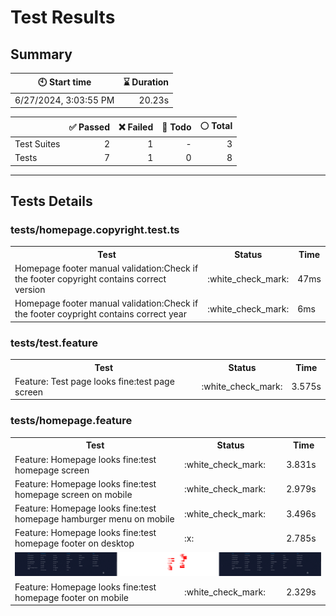 # Test Results
  ## Summary
  
| :clock10: Start time | :hourglass: Duration |
| --- | ---: |
|6/27/2024, 3:03:55 PM|20.23s|

| | :white_check_mark: Passed | :x: Failed | :construction: Todo | :white_circle: Total |
| --- | ---: | ---: | ---:| ---: |
|Test Suites|2|1|-|3|
|Tests|7|1|0|8|



  ---
  ## Tests Details
  ### tests/homepage.copyright.test.ts
<table>
<tr><th>Test</th><th>Status</th><th>Time</th></tr>
<tr><td>Homepage footer manual validation:Check if the footer copyright contains correct version</td><td>:white_check_mark:</td><td>47ms</td></tr>
<tr><td>Homepage footer manual validation:Check if the footer coypright contains correct year</td><td>:white_check_mark:</td><td>6ms</td></tr>
</table>

### tests/test.feature
<table>
<tr><th>Test</th><th>Status</th><th>Time</th></tr>
<tr><td>Feature: Test page looks fine:test page screen</td><td>:white_check_mark:</td><td>3.575s</td></tr>
</table>

### tests/homepage.feature
<table>
<tr><th>Test</th><th>Status</th><th>Time</th></tr>
<tr><td>Feature: Homepage looks fine:test homepage screen</td><td>:white_check_mark:</td><td>3.831s</td></tr>
<tr><td>Feature: Homepage looks fine:test homepage screen on mobile</td><td>:white_check_mark:</td><td>2.979s</td></tr>
<tr><td>Feature: Homepage looks fine:test homepage hamburger menu on mobile</td><td>:white_check_mark:</td><td>3.496s</td></tr>
<tr><td>Feature: Homepage looks fine:test homepage footer on desktop</td><td>:x:</td><td>2.785s</td></tr>
<tr><td colspan="3"><img src="homepage-feature-feature-homepage-looks-fine-test-homepage-footer-on-desktop-1-snap-diff.png" alt="Test Diff homepage-feature-feature-homepage-looks-fine-test-homepage-footer-on-desktop-1-snap-diff.png"/></td></tr><tr><td>Feature: Homepage looks fine:test homepage footer on mobile</td><td>:white_check_mark:</td><td>2.329s</td></tr>
</table>


